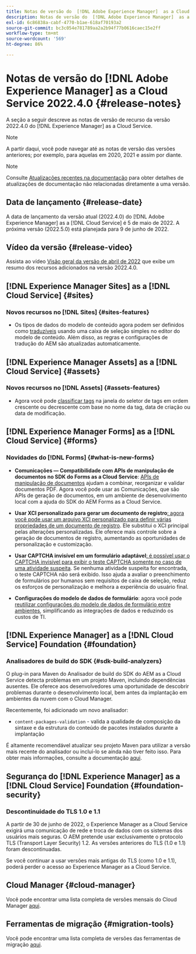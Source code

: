 ```yaml
---
title: Notas de versão do  [!DNL Adobe Experience Manager]  as a Cloud Service 2022.4.0.
description: Notas de versão do  [!DNL Adobe Experience Manager]  as a Cloud Service 2022.4.0.
exl-id: 6c86838a-cabf-4770-b1ae-618af70193a2
source-git-commit: bc3c054e781789aa2a2b94f77b0616caec15e2ff
workflow-type: tm+mt
source-wordcount: '569'
ht-degree: 86%

---
```


# Notas de versão do [!DNL Adobe Experience Manager] as a Cloud Service 2022.4.0 {#release-notes}

A seção a seguir descreve as notas de versão de recurso da versão 2022.4.0 do [!DNL Experience Manager] as a Cloud Service.

>[!NOTE]
>
>A partir daqui, você pode navegar até as notas de versão das versões anteriores; por exemplo, para aquelas em 2020, 2021 e assim por diante.

>[!NOTE]
>
>Consulte [Atualizações recentes na documentação](https://experienceleague.adobe.com/docs/experience-manager-release-information/aem-release-updates/doc-updates/documentation-updates.html?lang=pt-BR) para obter detalhes de atualizações de documentação não relacionadas diretamente a uma versão.

## Data de lançamento {#release-date}

A data de lançamento da versão atual (2022.4.0) do [!DNL Adobe Experience Manager] as a [!DNL Cloud Service] é 5 de maio de 2022.
A próxima versão (2022.5.0) está planejada para 9 de junho de 2022.

## Vídeo da versão {#release-video}

Assista ao vídeo [Visão geral da versão de abril de 2022](https://video.tv.adobe.com/v/342612?quality=12) que exibe um resumo dos recursos adicionados na versão 2022.4.0.

## [!DNL Experience Manager Sites] as a [!DNL Cloud Service] {#sites}

### Novos recursos no [!DNL Sites] {#sites-features}

* Os tipos de dados do modelo de conteúdo agora podem ser definidos como [traduzíveis](/help/assets/content-fragments/content-fragments-models.md#properties) usando uma caixa de seleção simples no editor do modelo de conteúdo. Além disso, as regras e configurações de tradução do AEM são atualizadas automaticamente.

## [!DNL Experience Manager Assets] as a [!DNL Cloud Service] {#assets}

### Novos recursos no [!DNL Assets] {#assets-features}

* Agora você pode [classificar tags](/help/assets/organize-assets.md#use-tags-to-organize-assets) na janela do seletor de tags em ordem crescente ou decrescente com base no nome da tag, data de criação ou data de modificação.


## [!DNL Experience Manager Forms] as a [!DNL Cloud Service] {#forms}

### Novidades do [!DNL Forms] {#what-is-new-forms}

* **Comunicações — Compatibilidade com APIs de manipulação de documentos no SDK do Forms as a Cloud Service**: [APIs de manipulação de documentos](/help/forms/aem-forms-cloud-service-communications.md) ajudam a combinar, reorganizar e validar documentos PDF. Agora você pode usar as Comunicações, que são APIs de geração de documentos, em um ambiente de desenvolvimento local com a ajuda do SDK do AEM Forms as a Cloud Service.

* **Usar XCI personalizado para gerar um documento de registro**[: agora você pode usar um arquivo XCI personalizado para definir várias propriedades de um documento de registro](/help/forms/generate-document-of-record-for-non-xfa-based-adaptive-forms.md#use-a-custom-xci-file). Ele substitui o XCI principal pelas alterações personalizadas. Ele oferece mais controle sobre a geração de documentos de registro, aumentando as oportunidades de personalização e customização.

* **Usar CAPTCHA invisível em um formulário adaptável**[: é possível usar o CAPTCHA invisível para exibir o teste CAPTCHA somente no caso de uma atividade suspeita](/help/forms/captcha-adaptive-forms.md). Se nenhuma atividade suspeita for encontrada, o teste CAPTCHA não será exibido. Isso ajuda a avaliar o preenchimento de formulários por humanos sem requisitos de caixa de seleção, reduz os esforços de personalização e melhora a experiência do usuário final.

* **Configurações do modelo de dados de formulário**: agora você pode [reutilizar configurações do modelo de dados de formulário entre ambientes](/help/forms/create-form-data-models.md#runmode-specific-context-aware-config), simplificando as integrações de dados e reduzindo os custos de TI.


## [!DNL Experience Manager] as a [!DNL Cloud Service] Foundation {#foundation}

### Analisadores de build do SDK {#sdk-build-analyzers}

O plug-in para Maven do Analisador de build do SDK do AEM as a Cloud Service detecta problemas em um projeto Maven, incluindo dependências ausentes. Ele oferece aos desenvolvedores uma oportunidade de descobrir problemas durante o desenvolvimento local, bem antes da implantação em ambientes da nuvem com o Cloud Manager.

Recentemente, foi adicionado um novo analisador:

* `content-packages-validation` - valida a qualidade de composição da sintaxe e da estrutura do conteúdo de pacotes instalados durante a implantação

É altamente recomendável atualizar seu projeto Maven para utilizar a versão mais recente do analisador ou incluí-lo se ainda não tiver feito isso. Para obter mais informações, consulte a documentação [aqui](https://experienceleague.adobe.com/docs/experience-manager-core-components/using/developing/archetype/build-analyzer-maven-plugin.html?lang=pt-BR).

## Segurança do [!DNL Experience Manager] as a [!DNL Cloud Service] Foundation {#foundation-security}

### Descontinuidade do TLS 1.0 e 1.1

A partir de 30 de junho de 2022, o Experience Manager as a Cloud Service exigirá uma comunicação de rede e troca de dados com os sistemas dos usuários mais seguras. O AEM pretende usar exclusivamente o protocolo TLS (Transport Layer Security) 1.2. As versões anteriores do TLS (1.0 e 1.1) foram descontinuadas.

Se você continuar a usar versões mais antigas do TLS (como 1.0 e 1.1), poderá perder o acesso ao Experience Manager as a Cloud Service.

## Cloud Manager {#cloud-manager}

Você pode encontrar uma lista completa de versões mensais do Cloud Manager [aqui](/help/implementing/cloud-manager/release-notes/current.md).

## Ferramentas de migração {#migration-tools}

Você pode encontrar uma lista completa de versões das ferramentas de migração [aqui](/help/journey-migration/release-notes/release-notes-migration-tools-current.md).
